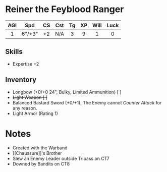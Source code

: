 # Reiner the Feyblood Ranger
 
| AGI |  Spd   | CS  | Cst | Tg  | XP  | Will | Luck |
|:---:|:------:|:---:|:---:|:---:|:---:| :---:| :---:|
|  1  | 6"/+3" | +2  | N/A |  3  |  9  | 1    | 0    |
## Skills
- Expertise +2
## Inventory
- Longbow (+0/+0 24", Bulky, Limited Ammunition) [ ]
- ~~Light Weapon [ ]~~
- Balanced Bastard Sword (+0/+1), The Enemy cannot *Counter Attack* for any reason.
- Light Armor (Rating 1)
# Notes
- Created with the Warband
- [[Chaussure]]'s Brother
- Slew an Enemy Leader outside Tripass on CT7
- Downed by Bandits on CT8